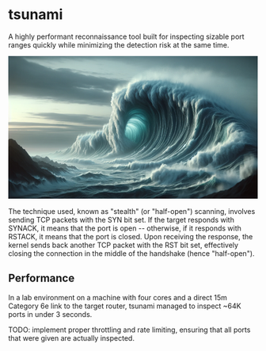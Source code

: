 # tsunami

A highly performant reconnaissance tool built for inspecting sizable port ranges quickly while minimizing the detection risk at the same time.

![tsunami](tsunami.png)

The technique used, known as "stealth" (or "half-open") scanning, involves sending TCP packets with the SYN bit set. If the target responds with SYNACK, it means that the port is open -- otherwise, if it responds with RSTACK, it means that the port is closed. Upon receiving the response, the kernel sends back another TCP packet with the RST bit set, effectively closing the connection in the middle of the handshake (hence "half-open"). 

## Performance

In a lab environment on a machine with four cores and a direct 15m Category 6e link to the target router, tsunami managed to inspect ~64K ports in under 3 seconds.

TODO: implement proper throttling and rate limiting, ensuring that all ports that were given are actually inspected.